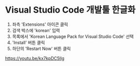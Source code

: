 # Visual Studio Code 개발툴 한글화

1. 좌측 'Extensions' 아이콘 클릭
2. 검색 박스에 'korean' 입력
3. 목록에서 'Korean Language Pack for Visual Studio Code' 선택
4. 'Install' 버튼 클릭
5. 하단의 'Restart Now' 버튼 클릭

https://youtu.be/kx7kpDC5llg
